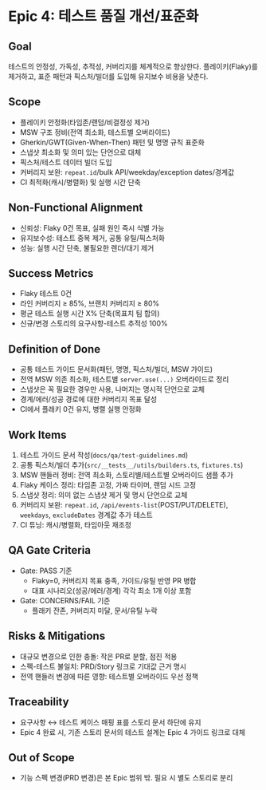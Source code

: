 # Epic 4: 테스트 품질 개선/표준화

## Goal

테스트의 안정성, 가독성, 추적성, 커버리지를 체계적으로 향상한다. 플레이키(Flaky)를 제거하고, 표준 패턴과 픽스처/빌더를 도입해 유지보수 비용을 낮춘다.

## Scope

- 플레이키 안정화(타임존/랜덤/비결정성 제거)
- MSW 구조 정비(전역 최소화, 테스트별 오버라이드)
- Gherkin/GWT(Given-When-Then) 패턴 및 명명 규칙 표준화
- 스냅샷 최소화 및 의미 있는 단언으로 대체
- 픽스처/테스트 데이터 빌더 도입
- 커버리지 보완: `repeat.id`/bulk API/weekday/exception dates/경계값
- CI 최적화(캐시/병렬화) 및 실행 시간 단축

## Non-Functional Alignment

- 신뢰성: Flaky 0건 목표, 실패 원인 즉시 식별 가능
- 유지보수성: 테스트 중복 제거, 공통 유틸/픽스처화
- 성능: 실행 시간 단축, 불필요한 렌더/대기 제거

## Success Metrics

- Flaky 테스트 0건
- 라인 커버리지 ≥ 85%, 브랜치 커버리지 ≥ 80%
- 평균 테스트 실행 시간 X% 단축(목표치 팀 합의)
- 신규/변경 스토리의 요구사항-테스트 추적성 100%

## Definition of Done

- 공통 테스트 가이드 문서화(패턴, 명명, 픽스처/빌더, MSW 가이드)
- 전역 MSW 의존 최소화, 테스트별 `server.use(...)` 오버라이드로 정리
- 스냅샷은 꼭 필요한 경우만 사용, 나머지는 명시적 단언으로 교체
- 경계/에러/성공 경로에 대한 커버리지 목표 달성
- CI에서 플래키 0건 유지, 병렬 실행 안정화

## Work Items

1. 테스트 가이드 문서 작성(`docs/qa/test-guidelines.md`)
2. 공통 픽스처/빌더 추가(`src/__tests__/utils/builders.ts`, `fixtures.ts`)
3. MSW 핸들러 정비: 전역 최소화, 스토리별/테스트별 오버라이드 샘플 추가
4. Flaky 케이스 정리: 타임존 고정, 가짜 타이머, 랜덤 시드 고정
5. 스냅샷 정리: 의미 없는 스냅샷 제거 및 명시 단언으로 교체
6. 커버리지 보완: `repeat.id`, `/api/events-list`(POST/PUT/DELETE), `weekdays`, `excludeDates` 경계값 추가 테스트
7. CI 튜닝: 캐시/병렬화, 타임아웃 재조정

## QA Gate Criteria

- Gate: PASS 기준
  - Flaky=0, 커버리지 목표 충족, 가이드/유틸 반영 PR 병합
  - 대표 시나리오(성공/에러/경계) 각각 최소 1개 이상 포함
- Gate: CONCERNS/FAIL 기준
  - 플래키 잔존, 커버리지 미달, 문서/유틸 누락

## Risks & Mitigations

- 대규모 변경으로 인한 충돌: 작은 PR로 분할, 점진 적용
- 스펙-테스트 불일치: PRD/Story 링크로 기대값 근거 명시
- 전역 핸들러 변경에 따른 영향: 테스트별 오버라이드 우선 정책

## Traceability

- 요구사항 ↔ 테스트 케이스 매핑 표를 스토리 문서 하단에 유지
- Epic 4 완료 시, 기존 스토리 문서의 테스트 설계는 Epic 4 가이드 링크로 대체

## Out of Scope

- 기능 스펙 변경(PRD 변경)은 본 Epic 범위 밖. 필요 시 별도 스토리로 분리



